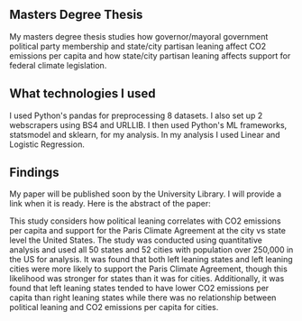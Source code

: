## Masters Degree Thesis
My masters degree thesis studies how governor/mayoral government political party membership and state/city partisan leaning affect CO2 emissions per capita and how state/city partisan leaning affects support for federal climate legislation.

## What technologies I used
I used Python's pandas for preprocessing 8 datasets. I also set up 2 webscrapers using BS4 and URLLIB. I then used Python's ML frameworks, statsmodel and sklearn, for my analysis. In my analysis I used Linear and Logistic Regression.

## Findings
My paper will be published soon by the University Library. I will provide a link when it is ready. Here is the abstract of the paper:

This study considers how political leaning correlates with CO2 emissions per capita and support for the Paris Climate Agreement at the city vs state level the United States. The study was conducted using quantitative analysis and used all 50 states and 52 cities with population over 250,000 in the US for analysis. It was found that both left leaning states and left leaning cities were more likely to support the Paris Climate Agreement, though this likelihood was stronger for states than it was for cities. Additionally, it was found that left leaning states tended to have lower CO2 emissions per capita than right leaning states while there was no relationship between political leaning and CO2 emissions per capita for cities.

